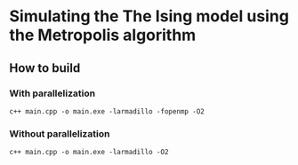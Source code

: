 # Simulating the The Ising model using the Metropolis algorithm

## How to build

### With parallelization
`c++ main.cpp -o main.exe -larmadillo -fopenmp -O2`

### Without parallelization
`c++ main.cpp -o main.exe -larmadillo -O2`